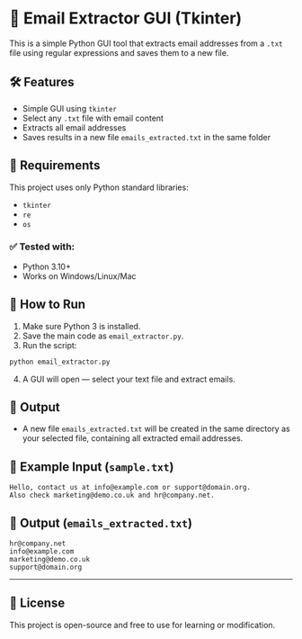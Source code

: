 # 📧 Email Extractor GUI (Tkinter)

This is a simple Python GUI tool that extracts email addresses from a `.txt` file using regular expressions and saves them to a new file.

## 🛠 Features
- Simple GUI using `tkinter`
- Select any `.txt` file with email content
- Extracts all email addresses
- Saves results in a new file `emails_extracted.txt` in the same folder


## 🐍 Requirements

This project uses only Python standard libraries:

- `tkinter`
- `re`
- `os`

### ✅ Tested with:
- Python 3.10+
- Works on Windows/Linux/Mac

## 🔧 How to Run

1. Make sure Python 3 is installed.
2. Save the main code as `email_extractor.py`.
3. Run the script:

```bash
python email_extractor.py
```

4. A GUI will open — select your text file and extract emails.

## 📂 Output

- A new file `emails_extracted.txt` will be created in the same directory as your selected file, containing all extracted email addresses.

## 📄 Example Input (`sample.txt`)
```
Hello, contact us at info@example.com or support@domain.org.
Also check marketing@demo.co.uk and hr@company.net.
```

## 📁 Output (`emails_extracted.txt`)
```
hr@company.net
info@example.com
marketing@demo.co.uk
support@domain.org
```

---

## 📃 License
This project is open-source and free to use for learning or modification.